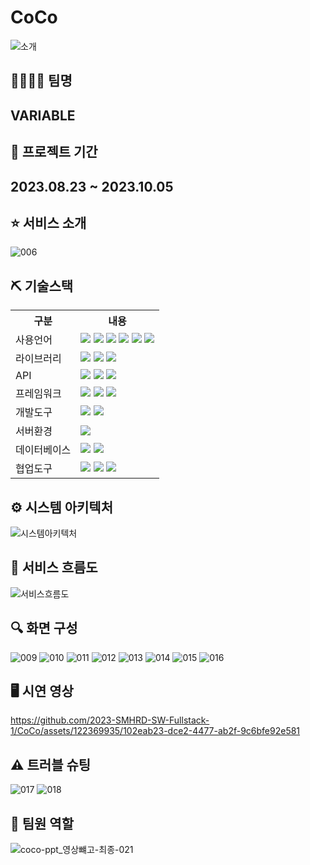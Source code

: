 # CoCo
![소개](https://github.com/2023-SMHRD-SW-Fullstack-1/CoCo/assets/122369935/f8374a6c-f381-4e5f-9cfb-d78656c4d507)

## 👨‍👨‍👧‍👧 팀명
VARIABLE
--

## 📆 프로젝트 기간

2023.08.23 ~ 2023.10.05
--

## ⭐ 서비스 소개
![006](https://github.com/2023-SMHRD-SW-Fullstack-1/CoCo/assets/122369935/52751de0-86cf-4b38-94e6-1112a985674e)

## ⛏ 기술스택
<table>
    <tr>
        <th>구분</th>
        <th>내용</th>
    </tr>
    <tr>
        <td>사용언어</td>
        <td>
            <img src="https://img.shields.io/badge/Java-007396?style=for-the-badge&logo=java&logoColor=white"/>
            <img src="https://img.shields.io/badge/HTML5-E34F26?style=for-the-badge&logo=HTML5&logoColor=white"/>
            <img src="https://img.shields.io/badge/CSS3-1572B6?style=for-the-badge&logo=CSS3&logoColor=white"/>
            <img src="https://img.shields.io/badge/JavaScript-F7DF1E?style=for-the-badge&logo=JavaScript&logoColor=white"/>
            <img src="https://img.shields.io/badge/React-61DAFB?style=for-the-badge&logo=React&logoColor=black"/>
            <img src="https://img.shields.io/badge/TypeScript-3178C6?style=for-the-badge&logo=TypeScript&logoColor=white"/> 
        </td>
    </tr>
    <tr>
        <td>라이브러리</td>
        <td>
            <img src="https://img.shields.io/badge/BootStrap-7952B3?style=for-the-badge&logo=BootStrap&logoColor=white"/>
            <img src="https://img.shields.io/badge/React_Router-CA4245?style=for-the-badge&logo=react-router&logoColor=white"/>
            <img src="https://img.shields.io/badge/Axios-007CE2?style=for-the-badge&logo=axios&logoColor=white" />
        </td>
    </tr>
    <tr>
        <td>API</td>
        <td>
            <img src="https://img.shields.io/badge/webrtc-333333?style=for-the-badge&logo=webrtc&logoColor=white"/>
            <img src="https://img.shields.io/badge/Kakao-FFCD00?style=for-the-badge&logo=Kakao&logoColor=white"/>
            <img src="https://img.shields.io/badge/google-4285F4?style=for-the-badge&logo=google&logoColor=white" />
        </td>
    </tr>
    <tr>
        <td>프레임워크</td>
        <td>
            <img src="https://img.shields.io/badge/Spring Boot-6DB33F?style=for-the-badge&logo=Spring Boot&logoColor=white"/>
            <img src="https://img.shields.io/badge/Socket.io-010101?style=for-the-badge&logo=Socket.io&logoColor=white">
            <img src="https://img.shields.io/badge/Node.js-339933?style=for-the-badge&logo=Node.js&logoColor=white"/>
        </td>
    </tr>
    <tr>
        <td>개발도구</td>
        <td>
            <img src="https://img.shields.io/badge/Eclipse-2C2255?style=for-the-badge&logo=Eclipse&logoColor=white"/>
            <img src="https://img.shields.io/badge/VSCode-007ACC?style=for-the-badge&logo=VisualStudioCode&logoColor=white"/>
        </td>
    </tr>
    <tr>
        <td>서버환경</td>
        <td>
            <img src="https://img.shields.io/badge/Apache Tomcat-D22128?style=for-the-badge&logo=Apache Tomcat&logoColor=white"/>
        </td>
    </tr>
    <tr>
        <td>데이터베이스</td>
        <td>
            <img src="https://img.shields.io/badge/MySQL-4479A1?style=for-the-badge&logo=MySQL&logoColor=white"/>
            <img src="https://img.shields.io/badge/firebase-FFCA28?style=for-the-badge&logo=firebase&logoColor=white"/>
        </td>
    </tr>
    <tr>
        <td>협업도구</td>
        <td>
            <img src="https://img.shields.io/badge/Git-F05032?style=for-the-badge&logo=Git&logoColor=white"/>
            <img src="https://img.shields.io/badge/GitHub-181717?style=for-the-badge&logo=GitHub&logoColor=white"/>
            <img src="https://img.shields.io/badge/notion-000000?style=for-the-badge&logo=notion&logoColor=white"/>
        </td>
    </tr>
</table>


## ⚙️ 시스템 아키텍처
![시스템아키텍처](https://github.com/2023-SMHRD-SW-Fullstack-1/CoCo/assets/122369935/89d8e052-49ad-4ff9-8e1b-8e9f545e42c9)

## 📌 서비스 흐름도
![서비스흐름도](https://github.com/2023-SMHRD-SW-Fullstack-1/CoCo/assets/122369935/18442da5-fbc0-45dd-a953-a601bdf0b8af)

## 🔍 화면 구성
![009](https://github.com/2023-SMHRD-SW-Fullstack-1/CoCo/assets/122369935/a4ef6bb7-c859-4879-be69-598e03355c8e)
![010](https://github.com/2023-SMHRD-SW-Fullstack-1/CoCo/assets/122369935/599d2729-a9c1-4d64-babe-7335210d0e81)
![011](https://github.com/2023-SMHRD-SW-Fullstack-1/CoCo/assets/122369935/6b4e4e62-19ca-49d8-bedb-13caeda46699)
![012](https://github.com/2023-SMHRD-SW-Fullstack-1/CoCo/assets/122369935/5ebce033-53e9-44a7-9caf-ced4f7030672)
![013](https://github.com/2023-SMHRD-SW-Fullstack-1/CoCo/assets/122369935/06e3f621-8078-4705-b0dd-aaa16815e803)
![014](https://github.com/2023-SMHRD-SW-Fullstack-1/CoCo/assets/122369935/cb9f0c4a-6194-4814-a266-0e92095d628c)
![015](https://github.com/2023-SMHRD-SW-Fullstack-1/CoCo/assets/122369935/437a150e-b915-442e-a4af-9ab947d10ae2)
![016](https://github.com/2023-SMHRD-SW-Fullstack-1/CoCo/assets/122369935/3b04b485-19d3-41de-baaa-c0d015472f0d)

## 🖥️ 시연 영상
https://github.com/2023-SMHRD-SW-Fullstack-1/CoCo/assets/122369935/102eab23-dce2-4477-ab2f-9c6bfe92e581

## ⚠️ 트러블 슈팅
![017](https://github.com/2023-SMHRD-SW-Fullstack-1/CoCo/assets/122369935/94636503-3b05-4e15-9a1c-b5d07d8e91da)
![018](https://github.com/2023-SMHRD-SW-Fullstack-1/CoCo/assets/122369935/43817412-605c-436a-bd32-7ca014b53e16)

## 👥 팀원 역할
![coco-ppt_영상뺴고-최종-021](https://github.com/2023-SMHRD-SW-Fullstack-1/CoCo/assets/122369935/305a4e1c-fee5-4c4e-9d2f-05a09481dac3)
